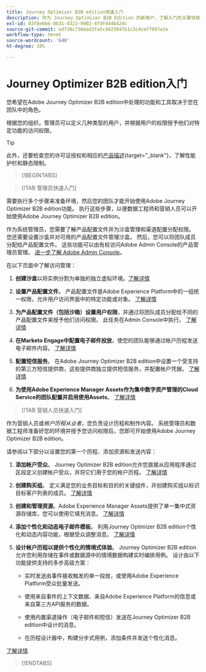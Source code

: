 ```yaml
---
title: Journey Optimizer B2B edition快速入门
description: 作为 Journey Optimizer B2B Edition 的新用户，了解入门的关键领域。
exl-id: 83f8e666-0b31-4323-9902-4fdf4446424c
source-git-commit: ed736c7366ad3fa5c4023947b1c3c4cef7097e2e
workflow-type: tm+mt
source-wordcount: '640'
ht-degree: 10%

---
```


# Journey Optimizer B2B edition入门

您希望在Adobe Journey Optimizer B2B edition中处理的功能和工具取决于您在团队中的角色。

根据您的组织，管理员可以定义几种类型的用户，并根据用户的权限授予他们对特定功能的访问权限。

>[!TIP]
>
>此外，还要检查您的许可证授权和相应的[产品描述](https://helpx.adobe.com/legal/product-descriptions/adobe-journey-optimizer-b2b.html){target="_blank"}，了解性能护栏和静态限制。

>[!BEGINTABS]

>[!TAB 管理员快速入门]

需要执行多个步骤来准备环境，然后您的团队才能开始使用Adobe Journey Optimizer B2B edition功能。 执行这些步骤，以便数据工程师和营销人员可以开始使用Adobe Journey Optimizer B2B edition。

作为系统管理员，您需要了解产品配置文件并为沙盒管理和渠道配置分配权限。 您还需要设置沙盒并对可用的产品配置文件管理沙盒。 然后，您可以将团队成员分配给产品配置文件。 这些功能可以由有权访问Adobe Admin Console的产品管理员管理。 [进一步了解 Adobe Admin Console](https://helpx.adobe.com/cn/enterprise/using/admin-console.html)。

在以下页面中了解访问管理：

1. **创建沙盒**&#x200B;以将实例分割为单独的独立虚拟环境。[了解详情](https://experienceleague.adobe.com/en/docs/experience-platform/sandbox/home#understanding-sandboxes)

1. **设置产品配置文件**。 产品配置文件是Adobe Experience Platform中的一组统一权限，允许用户访问界面中的特定功能或对象。 [了解详情](../admin/user-management.md#create-the-marketo-engage-product-profile)

1. **为产品配置文件（包括沙箱）设置用户权限**，并通过将团队成员分配给不同的产品配置文件来授予他们访问权限。 此任务在Admin Console中执行。 [了解详情](../admin/user-management.md#create-a-user-group)

1. **在Marketo Engage中配置电子邮件投放**，使您的团队能够通过帐户历程发送电子邮件内容。 [了解详情](https://experienceleague.adobe.com/en/docs/marketo/using/getting-started/initial-setup/setup-steps#ensure-email-deliverability)

1. **配置短信服务**。 在Adobe Journey Optimizer B2B edition中设置一个受支持的第三方短信提供商，这些提供商独立提供短信服务，并配置帐户凭据。 [了解详情](../content/sms-authoring.md#create-a-new-api-credentials-for-an-sms-service-provider)

1. **为使用Adobe Experience Manager Assets作为集中数字资产管理的Cloud Service的团队配置并启用使用Assets**。 [了解详情](../admin/configure-aem-repositories.md)

>[!TAB 营销人员快速入门]

作为营销人员或&#x200B;_帐户历程从业者_，您负责设计历程和制作内容。 系统管理员和数据工程师准备好您的环境并授予您访问权限后，您即可开始使用Adobe Journey Optimizer B2B edition。

请参阅以下部分以设置您的第一个历程、添加资源和发送内容：

1. **添加帐户受众**。 Journey Optimizer B2B edition允许您直接从应用程序通过区段定义创建帐户受众，并将它们用于您的帐户历程。 [了解详情](../audiences/account-audience-overview.md)

1. **创建购买组**。 定义满足您的业务目标和目的的关键组件，并创建购买组以标识目标客户列表的成员。 [了解详情](../buying-groups/buying-groups-overview.md)

1. **创建和管理资源**。Adobe Experience Manager Assets提供了单一集中式资源存储库，您可以使用它填充消息。 [了解详情](../content/assets-overview.md)

1. **添加个性化和动态电子邮件模板**。 利用Journey Optimizer B2B edition个性化和动态内容功能，根据受众调整消息。 [了解详情](../content/email-templates.md)

1. **设计帐户历程以提供个性化的情境式体验**。 Journey Optimizer B2B edition允许您利用存储在事件或数据源中的情境数据构建实时编排用例。 设计由以下功能提供支持的多步高级方案：

   * 实时发送由事件接收触发的单一投放，或使用Adobe Experience Platform受众批量发送。

   * 使用来自事件的上下文数据、来自Adobe Experience Platform的信息或来自第三方API服务的数据。

   * 使用内置渠道操作（电子邮件和短信）发送在Journey Optimizer B2B edition中设计的消息。

   * 在历程设计器中，构建分步式用例，添加条件并发送个性化消息。

[了解详情](../journeys/journey-overview.md)

>[!ENDTABS]
